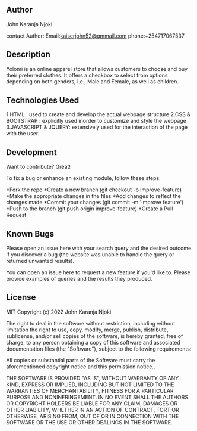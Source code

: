 ## Author

John Karanja Njoki

contact Author: Email:kaiserjohn52@gmmail.com
                phone:+254717067537
 
                
## Description

Yolomi is an online apparel store that allows customers to choose and buy their preferred clothes.
It offers a checkbox to select from options depending on both genders, i.e., Male and Female, as well as children.



## Technologies Used


1.HTML : used to create and develop the actual webpage structure
2.CSS & BOOTSTRAP : explicitly used inorder to customize and style the webpage
3.JAVASCRIPT & JQUERY: extensively used for the interaction of the page with the user.

## Development
Want to contribute? Great!

To fix a bug or enhance an existing module, follow these steps:

*Fork the repo
*Create a new branch (git checkout -b improve-feature)
*Make the appropriate changes in the files
*Add changes to reflect the changes made
*Commit your changes (git commit -m 'Improve feature')
*Push to the branch (git push origin improve-feature)
*Create a Pull Request

## Known Bugs

Please open an issue here with your search query and the desired outcome if you discover a bug (the website was unable to handle the query or returned unwanted results).

You can open an issue here to request a new feature if you'd like to. Please provide examples of queries and the results they produced.

## License
MIT Copyright (c) 2022 John Karanja Njoki

The right to deal in the software without restriction, including without limitation the right to use, copy, modify, merge, publish, distribute, sublicense, and/or sell copies of the software, is hereby granted, free of charge, to any person obtaining a copy of this software and associated documentation files (the "Software"), subject to the following requirements:

All copies or substantial parts of the Software must carry the aforementioned copyright notice and this permission notice..

THE SOFTWARE IS PROVIDED "AS IS", WITHOUT WARRANTY OF ANY KIND, EXPRESS OR IMPLIED, INCLUDING BUT NOT LIMITED TO THE WARRANTIES OF MERCHANTABILITY, FITNESS FOR A PARTICULAR PURPOSE AND NONINFRINGEMENT. IN NO EVENT SHALL THE AUTHORS OR COPYRIGHT HOLDERS BE LIABLE FOR ANY CLAIM, DAMAGES OR OTHER LIABILITY, WHETHER IN AN ACTION OF CONTRACT, TORT OR OTHERWISE, ARISING FROM, OUT OF OR IN CONNECTION WITH THE SOFTWARE OR THE USE OR OTHER DEALINGS IN THE SOFTWARE.

       